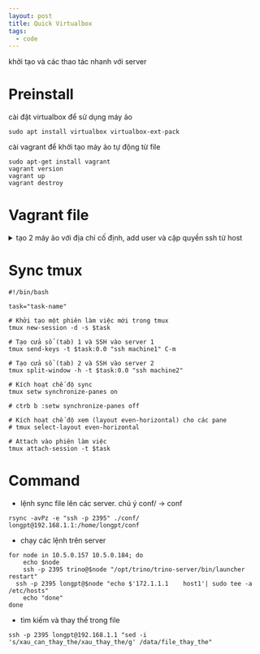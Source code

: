 ```yaml
---
layout: post
title: Quick Virtualbox
tags:
  - code
---
```


khởi tạo và các thao tác nhanh với server

# Preinstall 

cài đặt virtualbox để sử dụng máy ảo
```
sudo apt install virtualbox virtualbox-ext-pack
```

cài vagrant để  khởi tạo máy ảo tự động từ file
```
sudo apt-get install vagrant
vagrant version
vagrant up
vagrant destroy
```

# Vagrant file

<details>
<summary>tạo 2 máy ảo với địa chỉ cố định, add user và cập quyền ssh từ host</summary>

```
VAGRANT_COMMAND = ARGV[0]

Vagrant.configure("2") do |config|

    if VAGRANT_COMMAND == "ssh"
      config.ssh.username = 'vagrant'
    end
    config.vm.box = "ubuntu/bionic64" # Chọn box bạn muốn sử dụng

    # Khởi tạo máy ảo thứ nhất
    config.vm.define "machine1" do |machine1|
    machine1.vm.network "private_network", ip: "192.168.56.2"
    machine1.vm.provider "virtualbox" do |vb|
          vb.memory = "2048" # 2GB RAM
          vb.cpus = 1       # 1 core CPU
        end

    machine1.vm.provision "shell", inline: <<-SHELL
          adduser airflow
          sudo su - airflow -c $'\
          whoami && \
          mkdir .ssh && \
          echo "ssh-rsa xxxx" > .ssh/authorized_keys && \
          chmod 700 .ssh && \
          chmod 600 .ssh/authorized_keys && \
          file_path=".ssh/authorized_keys" && \
          echo "cat file $file_path after make change" && \
          cat $file_path '
        SHELL
    end
end
```

</details>

# Sync tmux

```
#!/bin/bash

task="task-name"

# Khởi tạo một phiên làm việc mới trong tmux
tmux new-session -d -s $task

# Tạo cửa sổ (tab) 1 và SSH vào server 1
tmux send-keys -t $task:0.0 "ssh machine1" C-m

# Tạo cửa sổ (tab) 2 và SSH vào server 2
tmux split-window -h -t $task:0.0 "ssh machine2"

# Kích hoạt chế độ sync
tmux setw synchronize-panes on

# ctrb b :setw synchronize-panes off

# Kích hoạt chế độ xem (layout even-horizontal) cho các pane
# tmux select-layout even-horizontal

# Attach vào phiên làm việc
tmux attach-session -t $task
```

# Command

- lệnh sync file lên các server. chú ý conf/ -> conf

```
rsync -avPz -e "ssh -p 2395" ./conf/ longpt@192.168.1.1:/home/longpt/conf
```

- chạy các lệnh trên server

```
for node in 10.5.0.157 10.5.0.184; do
	echo $node
	ssh -p 2395 trino@$node "/opt/trino/trino-server/bin/launcher restart"
  ssh -p 2395 longpt@$node "echo $'172.1.1.1 	host1'| sudo tee -a  /etc/hosts"
	echo "done"
done

```

- tìm kiếm và thay thế trong file

```
ssh -p 2395 longpt@192.168.1.1 "sed -i  's/xau_can_thay_the/xau_thay_the/g' /data/file_thay_the"
```

